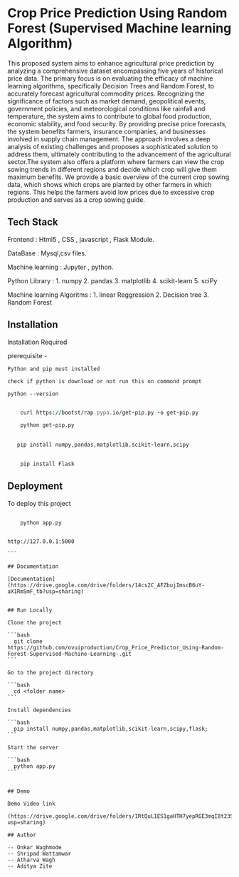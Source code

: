 
# Crop Price Prediction Using Random Forest (Supervised Machine learning Algorithm)

This proposed system aims to enhance agricultural price prediction by analyzing a comprehensive dataset encompassing five years of historical price data. The primary focus is on evaluating the efficacy of machine learning algorithms, specifically Decision Trees and Random Forest, to accurately forecast agricultural commodity prices. Recognizing the significance of factors such as market demand, geopolitical events, government policies, and meteorological conditions like rainfall and temperature, the system aims to contribute to global food production, economic stability, and food security. By providing precise price forecasts, the system benefits farmers, insurance companies, and businesses involved in supply chain management. The approach involves a deep analysis of existing challenges and proposes a sophisticated solution to address them, ultimately contributing to the advancement of the agricultural sector.The system also offers a platform where farmers can view the crop sowing trends in different regions and decide which crop will give them maximum benefits. We provide a basic overview of the current crop sowing data, which shows which crops are planted by other farmers in which regions. This helps the farmers avoid low prices due to excessive crop production and serves as a crop sowing guide.









## Tech Stack

Frontend : Html5 , CSS , javascript , Flask Module.

DataBase : Mysql,csv files.

Machine learning : Jupyter , python.

Python Library : 
    1. numpy
    2. pandas
    3. matplotlib
    4. scikit-learn
    5. sciPy

Machine learning Algoritms : 
    1. linear Reggression
    2. Decision tree 
    3. Random Forest




## Installation

Installation Required

prerequisite - 
    
    Python and pip must installed

    check if python is download or not run this on commond prompt

    python --version


``` for pip install run this two commond on cmd

    curl https://bootst/rap.pypa.io/get-pip.py -o get-pip.py

    python get-pip.py

```

```for Installation of Libraries run this commond on cmd
   
   pip install numpy,pandas,matplotlib,scikit-learn,scipy

```

```for Flask module intallation run this commond

    pip install Flask

```
    
## Deployment

To deploy this project


```run on bash or terminal

    python app.py

```

````After running command successfully project is active on this link

http://127.0.0.1:5000

```

## Documentation

[Documentation](https://drive.google.com/drive/folders/14cs2C_AFZbujImscB6uY-aX1RmSmF_tb?usp=sharing)


## Run Locally

Clone the project

```bash
  git clone https://github.com/ovuiproduction/Crop_Price_Predictor_Using-Random-Forest-Supervised-Machine-Learning-.git
```

Go to the project directory

```bash
  cd <folder name>
```

Install dependencies

```bash
  pip install numpy,pandas,matplotlib,scikit-learn,scipy,flask;
```

Start the server

```bash
  python app.py
```


## Demo

Demo Video link

(https://drive.google.com/drive/folders/1RtQuL1ES1gaHTH7yepRGE3mqI8t23SsS?usp=sharing)

## Author

-- Onkar Waghmode
-- Shripad Wattamwar
-- Atharva Wagh
-- Aditya Zite
